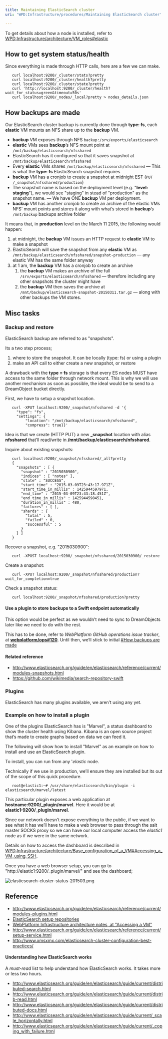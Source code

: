 ```yaml
---
title: Maintaining ElasticSearch cluster
uri: 'WPD:Infrastructure/procedures/Maintaining ElasticSearch cluster'

---
```

To get details about how a node is installed, refer to [WPD:Infrastructure/architecture/VM\_roles\#elastic](/WPD:Infrastructure/architecture/VM_roles#elastic)

## <span>How to get system status/health</span>

Since everything is made through HTTP calls, here are a few we can make.

       curl localhost:9200/_cluster/stats?pretty
       curl localhost:9200/_cluster/health?pretty
       curl localhost:9200/_cluster/state?pretty
       curl 'http://localhost:9200/_cluster/health?wait_for_status=green&timeout=50s'
       curl localhost:9200/_nodes/_local?pretty > nodes_details.json

## <span>How backups are made</span>

Our ElasticSearch cluster backup is currently done through **type: fs**, each **elastic** VM mounts an NFS share up to the **backup** VM.

-   **backup** VM exposes through NFS `backup:/srv/exports/elasticsearch`
-   **elastic** VMs sees **backup**’s NFS mount point at `/mnt/backup/elasticsearch/nfsshared`
-   ElasticSearch has it configured so that it saves snapshot at `/mnt/backup/elasticsearch/nfsshared`
-   Every **elastic** VMs shares `/mnt/backup/elasticsearch/nfsshared` — This is what the **type: fs** ElasticSearch snapshot requires
-   **backup** VM has a cronjob to create a snapshot at midnight EST (`PUT /_snapshot/nfsshared/production`)
-   The snapshot name is based on the deployment level (e.g. "**level: staging**"), we would see "staging" in stead of "production" as the snapshot name. — We have ONE **backup** VM per deployment.
-   **backup** VM has another cronjob to create an archive of the elastic VMs NFS’ mount points and stores it along with what’s stored in **backup**’s `/mnt/backup` backups archive folder

It means that, in **production** level on the March 11 2015, the following would happen:

1.  at midnight, the **backup** VM issues an HTTP request to **elastic** VM to make a snapshot
2.  ElasticSearch will save the snapshot from any **elastic** VM as `/mnt/backup/elasticsearch/nfsshared/snapshot-production` — any elastic VM has the same folder anyway
3.  at 1 am, the **backup** VM has a cronjob to create an archive
    1.  the **backup** VM makes an archive of the full `/srv/exports/elasticsearch/nfsshared` — therefore including any other snapshots the cluster might have
    2.  the **backup** VM then saves the archive at `/mnt/backup/elasticsearch-snapshot-20150311.tar.gz` — along with other backups the VM stores.

## <span>Misc tasks</span>

### <span>Backup and restore</span>

ElasticSearch backup are referred to as "snapshots".

Its a two step process;

1.  where to store the snapshot. It can be locally (type: fs) or using a plugin
2.  make an API call to either create a new snapshot, or restore

A drawback with the **type = fs** storage is that every ES nodes MUST have access to the same folder through network mount. This is why we will use another mechanism as soon as possible, the ideal would be to send to a DreamObject bucket directly.

First, we have to setup a snapshot location.

       curl -XPUT localhost:9200/_snapshot/nfsshared -d '{
         "type": "fs",
         "settings": {
             "location": "/mnt/backup/elasticsearch/nfsshared",
             "compress": true}}'

Idea is that we create (HTTP PUT) a new **\_snapshot** location with alias **nfsshared** that’ll read/write in **/mnt/backup/elasticsearch/nfsshared**.

Inquire about existing snapshots:

       curl localhost:9200/_snapshot/nfsshared/_all?pretty
       {
         "snapshots" : [ {
           "snapshot" : "2015030900",
           "indices" : [ "notes" ],
           "state" : "SUCCESS",
           "start_time" : "2015-03-09T23:43:17.971Z",
           "start_time_in_millis" : 1425944597971,
           "end_time" : "2015-03-09T23:43:18.451Z",
           "end_time_in_millis" : 1425944598451,
           "duration_in_millis" : 480,
           "failures" : [ ],
           "shards" : {
             "total" : 5,
             "failed" : 0,
             "successful" : 5
           }
         } ]
       }

Recover a snapshot, e.g. "2015030900":

       curl -XPOST localhost:9200/_snapshot/nfsshared/2015030900/_restore

Create a snapshot:

       curl -XPUT localhost:9200/_snapshot/nfsshared/production?wait_for_completion=true

Check a snapshot status:

       curl localhost:9200/_snapshot/nfsshared/production?pretty

#### <span>Use a plugin to store backups to a Swift endpoint automatically</span>

This option would be perfect as we wouldn’t need to sync to DreamObjects later like we need to do with the rest.

This has to be done, refer to *WebPlatform GitHub operations issue tracker*, at **[webplatform/ops\#120](https://github.com/webplatform/ops/issues/120)**. Until then, we’ll stick to initial [\#How backups are made](#How_backups_are_made)

#### <span>Related reference</span>

-   <http://www.elasticsearch.org/guide/en/elasticsearch/reference/current/modules-snapshots.html>
-   <https://github.com/wikimedia/search-repository-swift>

### <span>Plugins</span>

ElasticSearch has many plugins available, we aren’t using any yet.

### <span>Example on how to install a plugin</span>

One of the plugins ElasticSearch has is "Marvel", a status dashboard to show the cluster health using Kibana. Kibana is an open source project that’s made to create graphs based on data we can feed it.

The following will show how to install "Marvel" as an example on how to install and use an ElasticSearch plugin.

To install, you can run from any '*elastic* node.

Technically if we use in production, we’ll ensure they are installed but its out of the scope of this quick procedure.

       root@elastic1:~# /usr/share/elasticsearch/bin/plugin -i elasticsearch/marvel/latest

This particular plugin exposes a web application at **hostname:9200/\_plugin/marvel**. Here it would be at **elastic1:9200/\_plugin/marvel**.

Since our network doesn’t expose everything to the public, if we want to see what it has we’ll have to make a web browser to pass through the salt master SOCKS proxy so we can have our local computer access the *elastic1* node as if we were in the same network.

Details on how to access the dashboard is described in [WPD:Infrastructure/architecture/Base\_configuration\_of\_a\_VM\#Accessing\_a\_VM\_using\_SSH](/WPD:Infrastructure/architecture/Base_configuration_of_a_VM#Accessing_a_VM_using_SSH).

Once you have a web browser setup, you can go to "http://elastic1:9200/\_plugin/marvel/" and see the dashboard;

![elasticsearch-cluster-status-201503.png](/assets/public/6/61/elasticsearch-cluster-status-201503.png)

## <span>Reference</span>

-   <http://www.elasticsearch.org/guide/en/elasticsearch/reference/current/modules-plugins.html>
-   [ElasticSearch setup repositories](http://www.elasticsearch.org/guide/en/elasticsearch/reference/current/setup-repositories.html)
-   [WebPlatform Infrastructure architecture notes, at "Accessing a VM"](/WPD:Infrastructure/architecture/Base_configuration_of_a_VM#Accessing_a_VM_using_SSH)
-   <http://www.elasticsearch.org/guide/en/elasticsearch/reference/current/setup-service.html>
-   <http://www.xmsxmx.com/elasticsearch-cluster-configuration-best-practices/>

#### <span>Understanding how ElasticSearch works</span>

A *must-read* list to help understand how ElasticSearch works. It takes more or less two hours.

-   <http://www.elasticsearch.org/guide/en/elasticsearch/guide/current/distributed-search.html>
-   <http://www.elasticsearch.org/guide/en/elasticsearch/guide/current/distrib-read.html>
-   <http://www.elasticsearch.org/guide/en/elasticsearch/guide/current/distributed-docs.html>
-   <http://www.elasticsearch.org/guide/en/elasticsearch/guide/current/_scale_horizontally.html>
-   <http://www.elasticsearch.org/guide/en/elasticsearch/guide/current/_coping_with_failure.html>
